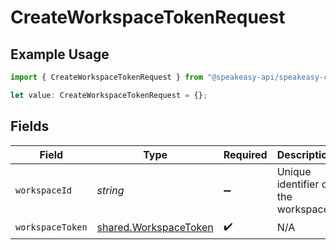 # CreateWorkspaceTokenRequest

## Example Usage

```typescript
import { CreateWorkspaceTokenRequest } from "@speakeasy-api/speakeasy-client-sdk-typescript/sdk/models/operations";

let value: CreateWorkspaceTokenRequest = {};
```

## Fields

| Field                                                                 | Type                                                                  | Required                                                              | Description                                                           |
| --------------------------------------------------------------------- | --------------------------------------------------------------------- | --------------------------------------------------------------------- | --------------------------------------------------------------------- |
| `workspaceId`                                                         | *string*                                                              | :heavy_minus_sign:                                                    | Unique identifier of the workspace.                                   |
| `workspaceToken`                                                      | [shared.WorkspaceToken](../../../sdk/models/shared/workspacetoken.md) | :heavy_check_mark:                                                    | N/A                                                                   |